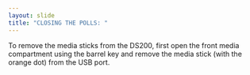```yaml
---
layout: slide
title: "CLOSING THE POLLS: "
---
```


To remove the media sticks from the DS200, first open the front media compartment using the barrel key and remove the media stick (with the orange dot) from the USB port.
